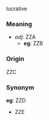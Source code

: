 lucrative
### Meaning
+ _adj_: ZZA
    + __eg__: ZZB

### Origin

ZZC

### Synonym

__eg__: ZZD

+ ZZE


